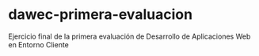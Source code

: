 # dawec-primera-evaluacion
Ejercicio final de la primera evaluación de Desarrollo de Aplicaciones Web en Entorno Cliente
